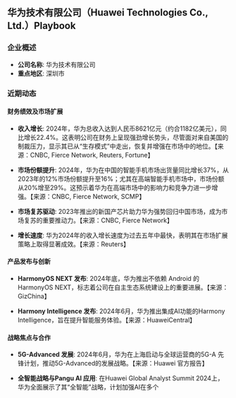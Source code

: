 ## 华为技术有限公司（Huawei Technologies Co., Ltd.）Playbook

### 企业概述
- **公司名称**: 华为技术有限公司
- **重点地区**: 深圳市

### 近期动态

#### 财务绩效及市场扩展
- **收入增长**: 2024年，华为总收入达到人民币8621亿元（约合1182亿美元），同比增长22.4%。这表明公司在财务上呈现强劲增长势头，尽管面对来自美国的制裁压力，显示其已从“生存模式”中走出，恢复并增强在市场中的地位。【来源：CNBC, Fierce Network, Reuters, Fortune】
  
- **市场份额提升**: 2024年，华为在中国的智能手机市场出货量同比增长37%，从2023年的12%市场份额提升至16%；尤其在高端智能手机市场中，市场份额从20%增至29%。这预示着华为在高端市场中的影响力和竞争力进一步增强。【来源：CNBC, Fierce Network, SCMP】

- **市场复苏驱动**: 2023年推出的新国产芯片助力华为强势回归中国市场，成为市场复苏的重要推动力。【来源：CNBC, Fierce Network】

- **增长速度**: 华为2024年的收入增长速度为过去五年中最快，表明其在市场扩展策略上取得显著成效。【来源：Reuters】

#### 产品发布与创新
- **HarmonyOS NEXT 发布**: 2024年底，华为推出不依赖 Android 的 HarmonyOS NEXT，标志着公司在自主生态系统建设上的重要进展。【来源：GizChina】

- **Harmony Intelligence 发布**: 2024年6月，华为推出集成AI功能的Harmony Intelligence，旨在提升智能服务体验。【来源：HuaweiCentral】

#### 战略焦点与合作
- **5G-Advanced 发展**: 2024年6月，华为在上海启动与全球运营商的5G-A 先锋计划，推动5G-Advanced的发展战略。【来源：Huawei 官方报告】

- **全智能战略与Pangu AI 应用**: 在Huawei Global Analyst Summit 2024上，华为全面展示了其“全智能”战略，计划加强AI在多个
